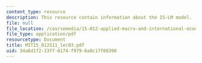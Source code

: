 ```yaml
---
content_type: resource
description: This resource contain information about the IS-LM model.
file: null
file_location: /coursemedia/15-012-applied-macro-and-international-economics-spring-2011/34a6d1f233ff0174f9796a0c17f08390_MIT15_012S11_lec03.pdf
file_type: application/pdf
resourcetype: Document
title: MIT15_012S11_lec03.pdf
uid: 34a6d1f2-33ff-0174-f979-6a0c17f08390
---
```


